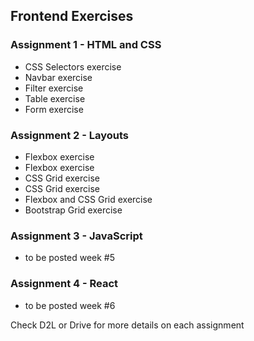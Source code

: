 ## Frontend Exercises

### Assignment 1 - HTML and CSS
- CSS Selectors exercise
- Navbar exercise
- Filter exercise
- Table exercise
- Form exercise

### Assignment 2 - Layouts
- Flexbox exercise
- Flexbox exercise
- CSS Grid exercise
- CSS Grid exercise
- Flexbox and CSS Grid exercise
- Bootstrap Grid exercise

### Assignment 3 - JavaScript 
- to be posted week #5

### Assignment 4 - React 
- to be posted week #6

Check D2L or Drive for more details on each assignment
